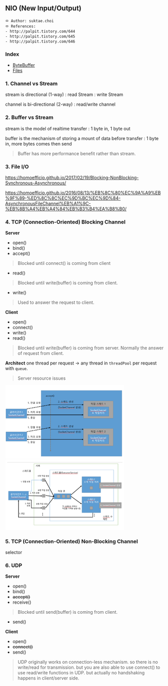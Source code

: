 ## NIO (New Input/Output)

```
ㅁ Author: suktae.choi
ㅁ References:
- http://palpit.tistory.com/644
- http://palpit.tistory.com/645
- http://palpit.tistory.com/646
```

### Index
- [ByteBuffer](bytebuffer)
- [Files](files)


### 1. Channel vs Stream
stream is directional (1-way)
 : read Stream
 : write Stream

channel is bi-directional (2-way)
 : read/write channel

### 2. Buffer vs Stream
stream is the model of realtime transfer
 : 1 byte in, 1 byte out

buffer is the mechanism of storing a mount of data before transfer
 : 1 byte in, more bytes comes then send

 > Buffer has more performance benefit rather than stream.

### 3. File I/O
https://homoefficio.github.io/2017/02/19/Blocking-NonBlocking-Synchronous-Asynchronous/

https://homoefficio.github.io/2016/08/13/%EB%8C%80%EC%9A%A9%EB%9F%89-%ED%8C%8C%EC%9D%BC%EC%9D%84-AsynchronousFileChannel%EB%A1%9C-%EB%8B%A4%EB%A4%84%EB%B3%B4%EA%B8%B0/


### 4. TCP (Connection-Oriented) Blocking Channel
**Server**
 - open()
 - bind()
 - accept()

> Blocked until connect() is coming from client

 - read()

> Blocked until write(buffer) is coming from client.  

 - write()

> Used to answer the request to client.

**Client**
 - open()
 - connect()
 - write()
 - read()

> Blocked until write(buffer) is coming from server. Normally the answer of request from client.

**Architect**
one thread per request -> any thread in `threadPool` per request with `queue`.

> Server resource issues

<img src="https://github.com/agongi/study/blob/master/java/nio/images/Screen%20Shot%202016-05-15%20at%2016.43.17.png" width="75%">

<img src="https://github.com/agongi/study/blob/master/java/nio/images/Screen%20Shot%202016-05-15%20at%2016.43.12.png" width="75%">

### 5. TCP (Connection-Oriented) Non-Blocking Channel
selector

### 6. UDP
**Server**​
 - open()
 - bind()​
 - ~~accept()~~
 - receive()

> Blocked until send(buffer) is coming from client.  

 - send()

**Client**
 - open()
 - ~~connect()~~
 - send()

> UDP originally works on connection-less mechanism. so there is no write/read for transmission. but you are also able to use connect() to use read/write functions in UDP. but actually no handshaking happens in client/server side.
